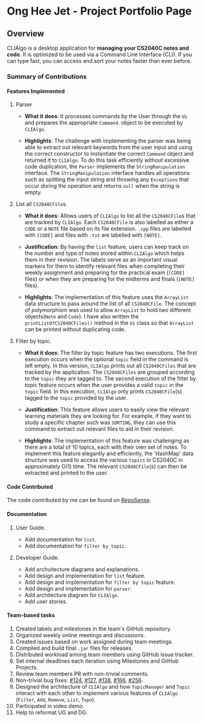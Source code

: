 # Ong Hee Jet - Project Portfolio Page

## Overview
CLIAlgo is a desktop application for **managing your CS2040C notes and code**. It is optimized to be used via a Command
Line Interface (CLI). If you can type fast, you can access and sort your notes faster than ever before.

### Summary of Contributions

#### Features Implemented

1. Parser
   - **What it does**: It processes commands by the User through the `Ui` and prepares the appropriate `Command`.
   object to be executed by `CLIAlgo`.

   - **Highlights**: The challenge with implementing the parser was being able to extract out relevant keywords from the
   user input and using the correct constructor to instantiate the correct `Command` object and returned it to 
   `CLIAlgo`. To do this task efficiently without excessive code duplication, the `Parser` implements the 
   `StringManipulation` interface. The `StringManipulation` interface handles all operations such as splitting the input
   string and throwing any `Exceptions` that occur during the operation and returns `null` when the string is
   empty.

<div style="page-break-after: always;"></div>

2. List all `CS2040CFile`s.
   - **What it does**: Allows users of `CLIAlgo` to list all the `CS2040CFile`s that are tracked by `CLIAlgo`. Each 
   `CS2040CFile` is also labelled as either a `CODE` or a `NOTE` file based on its file extension. `.cpp` files are
   labelled with `[CODE]` and files with `.txt` are labelled with `[NOTE]`.
   
   - **Justification**: By having the `list` feature, users can keep track on the number and type of notes stored within
   `CLIAlgo` which helps them in their revision. The labels serve as an important visual markers for them to identify
   relevant files when completing their weekly assignment and preparing for the practical exam (`[CODE]` files) or when
   they are preparing for the midterms and finals (`[NOTE]` files).

   - **Highlights**: The implementation of this feature uses the `ArrayList` data structure to pass around the list of
   all `CS2040CFile`. The concept of polymorphism was used to allow `ArrayList` to hold two different objects(`Note`
   and `Code`). I have also written the `printListOfCS2040CFiles()` method in the `Ui` class so that `ArrayList` can be
   printed without duplicating code.
   

3. Filter by topic.
   - **What it does**: The filter by topic feature has two executions. The first execution occurs when the optional
   `topic` field in the command is left empty. In this version, `CLIAlgo` prints out all `CS2040CFiles` that are tracked
   by the application. The `CS2040CFiles` are grouped according to the `topic` they are tagged to. The second execution
   of the filter by topic feature occurs when the user provides a valid `topic` in the `topic` field. In this execution, 
   `CLIAlgo` only prints `CS2040CFile`(s) tagged to the `topic` provided by the user. 

   - **Justification**: This feature allows users to easily view the relevant learning materials they are looking for.
   For example, if they want to study a specific chapter such was `SORTING`, they can use this command to extract out 
   relevant files to aid in their revision.

   - **Highlights**: The implementation of this feature was challenging as there are a total of 10 topics, each with
   their own set of notes. To implement this feature elegantly and efficiently, the 'HashMap' data structure was used
   to access the various `topics` in CS2040C in approximately O(1) time. The relevant `CS2040CFile`(s) can then be
   extracted and printed to the user.

#### Code Contributed
The code contributed by me can be found on [RepoSense](https://nus-cs2113-ay2223s2.github.io/tp-dashboard/?search=Ong%20Hee&sort=totalCommits%20dsc&sortWithin=totalCommits%20dsc&timeframe=commit&mergegroup=&groupSelect=groupByRepos&breakdown=true&checkedFileTypes=functional-code~docs~test-code~other&since=2023-02-17&tabOpen=true&zFR=false&tabType=authorship&tabAuthor=heejet&tabRepo=AY2223S2-CS2113-T15-1%2Ftp%5Bmaster%5D&authorshipIsMergeGroup=false&authorshipFileTypes=test-code&authorshipIsBinaryFileTypeChecked=false&authorshipIsIgnoredFilesChecked=false).

#### Documentation
1. User Guide.
   - Add documentation for `list`.
   - Add documentation for `filter by topic`.

2. Developer Guide.
   - Add archuitecture diagrams and explanations.
   - Add design and implementation for `list` feature.
   - Add design and implementation for `filter by topic`  feature.
   - Add design and implementation for `parser`.
   - Add architecture diagram for `CLIAlgo`.
   - Add user stories.

#### Team-based tasks
1. Created labels and milestones in the team's GitHub repository. 
2. Organized weekly online meetings and discussions. 
3. Created issues based on work assigned during team meetings. 
4. Compiled and build final `.jar` files for releases. 
5. Distributed workload among team members using GitHub issue tracker. 
6. Set internal deadlines each iteration using Milestones and GitHub Projects. 
7. Review team members PR with non-trivial comments.
8. Non-trivial bug fixes: [#124](https://github.com/AY2223S2-CS2113-T15-1/tp/issues/124), 
[#127](https://github.com/AY2223S2-CS2113-T15-1/tp/issues/127), 
[#138](https://github.com/AY2223S2-CS2113-T15-1/tp/issues/138), 
[#166](https://github.com/AY2223S2-CS2113-T15-1/tp/issues/166),
[#256](https://github.com/AY2223S2-CS2113-T15-1/tp/issues/256).
9. Designed the architecture of `CLIAlgo` and how `TopicManager` and `Topic` interact with each other
to implement various features of `CLIAlgo` (`Filter`, `Add`, `Remove`, `List`, `Topo`).
10. Participated in video demo.
11. Help to reformat UG and DG.
